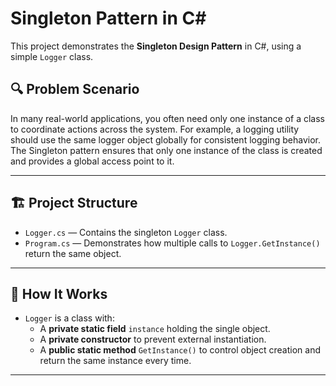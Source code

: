 
# Singleton Pattern in C#

This project demonstrates the **Singleton Design Pattern** in C#, using a simple `Logger` class.

## 🔍 Problem Scenario

In many real-world applications, you often need only one instance of a class to coordinate actions across the system. For example, a logging utility should use the same logger object globally for consistent logging behavior. The Singleton pattern ensures that only one instance of the class is created and provides a global access point to it.

---

## 🏗️ Project Structure

- `Logger.cs` — Contains the singleton `Logger` class.
- `Program.cs` — Demonstrates how multiple calls to `Logger.GetInstance()` return the same object.

---

## 📂 How It Works

- `Logger` is a class with:
  - A **private static field** `instance` holding the single object.
  - A **private constructor** to prevent external instantiation.
  - A **public static method** `GetInstance()` to control object creation and return the same instance every time.

---


